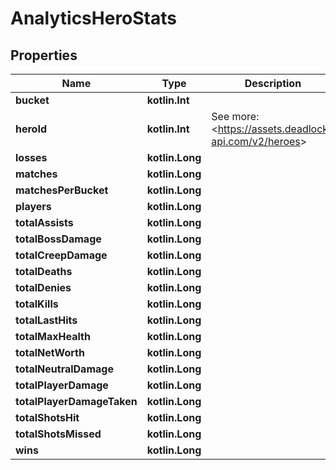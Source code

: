 
# AnalyticsHeroStats

## Properties
| Name | Type | Description | Notes |
| ------------ | ------------- | ------------- | ------------- |
| **bucket** | **kotlin.Int** |  |  |
| **heroId** | **kotlin.Int** | See more: &lt;https://assets.deadlock-api.com/v2/heroes&gt; |  |
| **losses** | **kotlin.Long** |  |  |
| **matches** | **kotlin.Long** |  |  |
| **matchesPerBucket** | **kotlin.Long** |  |  |
| **players** | **kotlin.Long** |  |  |
| **totalAssists** | **kotlin.Long** |  |  |
| **totalBossDamage** | **kotlin.Long** |  |  |
| **totalCreepDamage** | **kotlin.Long** |  |  |
| **totalDeaths** | **kotlin.Long** |  |  |
| **totalDenies** | **kotlin.Long** |  |  |
| **totalKills** | **kotlin.Long** |  |  |
| **totalLastHits** | **kotlin.Long** |  |  |
| **totalMaxHealth** | **kotlin.Long** |  |  |
| **totalNetWorth** | **kotlin.Long** |  |  |
| **totalNeutralDamage** | **kotlin.Long** |  |  |
| **totalPlayerDamage** | **kotlin.Long** |  |  |
| **totalPlayerDamageTaken** | **kotlin.Long** |  |  |
| **totalShotsHit** | **kotlin.Long** |  |  |
| **totalShotsMissed** | **kotlin.Long** |  |  |
| **wins** | **kotlin.Long** |  |  |




